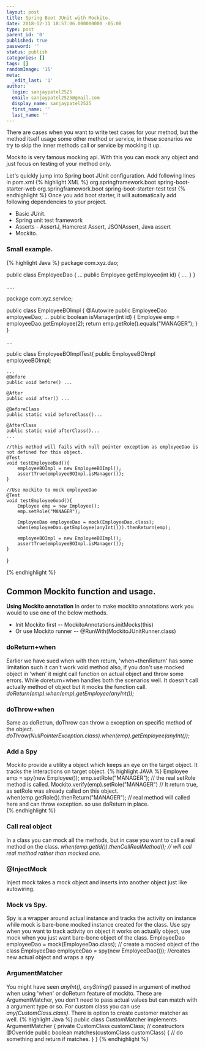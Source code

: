```yaml
---
layout: post
title: Spring Boot JUnit with Mockito. 
date: 2018-12-11 18:57:06.000000000 -05:00
type: post
parent_id: '0'
published: true
password: ''
status: publish
categories: []
tags: []
randomImage: '15'
meta:
  _edit_last: '1'
author:
  login: sanjaypatel2525
  email: sanjaypatel2525@gmail.com
  display_name: sanjaypatel2525
  first_name: ''
  last_name: ''
---
```

There are cases when you want to write test cases for your method, but the method itself usage some other method or service, in these scenarios we try to skip the inner methods call or service by mocking it up. 

Mockito is very famous mocking api. With this you can mock any object and just focus on testing of your method only. 

Let's quickly jump into Spring boot JUnit configuration. Add following lines in pom.xml
{% highlight XML %}
<dependency>
	<groupId>org.springframework.boot</groupId>
	<artifactId>spring-boot-starter-web</artifactId>
</dependency>
<dependency>
	<groupId>org.springframework.boot</groupId>
	<artifactId>spring-boot-starter-test</artifactId>
	<scope>test</scope>
</dependency>
{% endhighlight  %}
Once you add boot starter, it will automatically add following dependencies to your project.
* Basic JUnit. 
* Spring unit test framework
* Asserts - AssertJ, Hamcrest Assert, JSONAssert, Java assert
* Mockito. 

### Small example.
{% highlight Java %}
package com.xyz.dao;

public class EmployeeDao {
    ...
	public Employee getEmployee(int id) {
        ....
	}
}

.....

package com.xyz.service;

public class EmployeeBOImpl {
    @Autowire public EmployeeDao employeeDao;
    ...
	public boolean isManager(int id) {
        Employee emp = employeeDao.getEmployee(2);
        return emp.getRole().equals("MANAGER");
	}
}

....

public class EmployeeBOImplTest{
    public EmployeeBOImpl employeeBOImpl;

    ...
    @Before
	public void before() ...

	@After
	public void after() ...

	@BeforeClass
	public static void beforeClass()...

	@AfterClass
	public static void afterClass()...
    ...

    //this method will fails with null pointer exception as employeeDao is not defined for this object.
    @Test
    void testEmployeeBad(){
        employeeBOImpl = new EmployeeBOImpl();
        assertTrue(employeeBOImpl.isManager()); 
    }

    //Use mockito to mock employeeDao
    @Test
    void testEmployeeGood(){
        Employee emp = new Employee();
        emp.setRole("MANAGER");
        
        EmployeeDao employeeDao = mock(EmployeeDao.class);
		when(employeeDao.getEmployee(anyInt())).thenReturn(emp);

        employeeBOImpl = new EmployeeBOImpl();
        assertTrue(employeeBOImpl.isManager()); 
    }
}

{% endhighlight  %}
## Common Mockito function and usage. 
**Using Mockito annotation** In order to make mockito annotations work you would to use one of the below methods. 
* Init Mockito first -- MockitoAnnotations.initMocks(this)
* Or use Mockito runner -- @RunWith(MockitoJUnitRunner.class)  
### doReturn+when 
Earlier we have sued when with then return, 'when+thenReturn' has some limitation such it can't work void method also, if you don't use mocked object in 'when' it might call function on actual object and throw some errors. While doreturn+when handles both the scenarios well. It doesn't call actually method of object but it mocks the function call.  
*doReturn(emp).when(emp).getEmployee(anyInt());*  
### doThrow+when
Same as doRetrun, doThrow can throw a exception on specific method of the object.
*doThrow(NullPointerException.class).when(emp).getEmployee(anyInt());*  
### Add a Spy
Mockito provide a utility a object which keeps an eye on the target object. It tracks the interactions on target object.
{% highlight JAVA %}
Employee emp = spy(new Employee());
emp.setRole("MANAGER");  // the real setRole method is called. 
Mockito.verify(emp).setRole("MANAGER")  // It return true, as setRole was already called on this object.
when(emp.getRole()).thenReturn("MANAGER"); // real method will called here and can throw exception. so use doReturn in place.  
{% endhighlight %}
### Call real object
 In a class you can mock all the methods, but in case you want to call a real method on the class. 
*when(emp.getId()).thenCallRealMethod(); // will call real method rather than mocked one.*
### @InjectMock
 Inject mock takes a mock object and inserts into another object just like autowiring.

### Mock vs Spy.
Spy is a wrapper around actual instance and tracks the activity on instance while mock is bare-bone mocked instance created for the class. Use spy when you want to track activity on object it works on actually object, use mock when you just want bare-bone object of the class. 
EmployeeDao employeeDao = mock(EmployeeDao.class); // create a mocked object of the class
EmployeeDao employeeDao = spy(new EmployeeDao()));  //creates new actual object and wraps a spy

### ArgumentMatcher
You might have seen *anyInt(), anyString()* passed in argument of method when using 'when' or doReturn feature of mockito. These are ArgumentMatcher, you don't need to pass actual values but can match with a argument type or so. For custom class you can use *any(CustomClass.class)*. There is option to create customer matcher as well. 
{% highlight Java %}
public class CustomMatcher implements ArgumentMatcher<CustomClass> {
    private CustomClass customClass;
    // constructors
    @Override
    public boolean matches(customClass customClass) {
        // do something and return if matches.
    }
} 
{% endhighlight  %}
